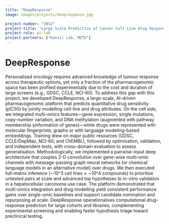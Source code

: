 ```yaml
---
title: "DeepResponse"
image: images/projects/deepresponse.jpg

project-number: "3912"
project-title: "Large Scale Prediction of Cancer Cell Line Drug Response with Deep Learning Based Pharmacogenomic Modelling"
project-role: pi-lab
project-partners: ["Kansil Lab, METU"] 
---
```


# DeepResponse

Personalised oncology requires advanced knowledge of tumour response across therapeutic options, yet only a fraction of the pharmacogenomic space has been profiled experimentally due to the cost and duration of large screens (e.g., GDSC, CCLE, NCI-60). To address this gap with this project, we developed DeepResponse, a large-scale, AI-driven pharmacogenomic platform that predicts quantitative drug sensitivity (pIC50) by jointly modelling cell-line and drug attributes. On the cell side, we integrated multi-omics features—gene expression, single mutations, copy-number variation, and DNA methylation (augmented with pathway membership şinformation of genes)—while drugs were represented with molecular fingerprints, graphs or with language modeling-based embeddings. Training drew on major public resources (GDSC, CCLE/DepMap, NCI-60, and ChEMBL), followed by optimisation, validation, and independent tests, with cross-domain evaluation to assess generalisation. Methodologically, we implemented a pairwise-input deep architecture that couples 2-D convolution over gene-wise multi-omic channels with message-passing graph neural networks (or chemical language models in an alternative model) over drugs. We then executed full-matrix inference (∼10^3 cell lines × ∼10^4 compounds) to prioritise untested pairs at scale and advanced top hypotheses to in-vitro validation in a hepatocellular carcinoma use case. The platform demonstrated that multi-omics integration and drug modelling yield consistent performance gains over single-omic baselines and support candidate nomination and repurposing at scale. DeepResponse operationalises computational drug-response prediction for large cohorts and libraries, complementing experimental screening and enabling faster hypothesis triage toward preclinical testing.
 
 